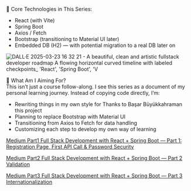 🌱 Core Technologies in This Series:

- React (with Vite)
- Spring Boot
- Axios / Fetch
- Bootstrap (transitioning to Material UI later)
- Embedded DB (H2) — with potential migration to a real DB later on

![DALL·E 2025-03-23 16 32 21 - A beautiful, clean and artistic fullstack developer roadmap  A flowing horizontal curved timeline with labeled checkpoints_ 'React', 'Spring Boot', 'V](https://github.com/user-attachments/assets/bee5d453-a167-4274-8358-d6450285d4bb)

🚀 What Am I Aiming For? <br/>
This isn’t just a course follow-along. I see this series as a document of my personal learning journey.
Instead of copying code directly, I’m:

- Rewriting things in my own style for Thanks to Başar Büyükkahraman this project
- Planning to replace Bootstrap with Material UI
- Transitioning from Axios to Fetch for data handling
- Customizing each step to develop my own way of learning

[Medium Part1 Full Stack Development with React + Spring Boot — Part 1: Registration Page, First API Call & Password Security](https://medium.com/@pelinhangisi/full-stack-development-with-react-spring-boot-part-1-registration-page-first-api-call-005af00d38ea)

[Medium Part2 Full Stack Development with React + Spring Boot — Part 2 Validation](https://medium.com/@pelinhangisi/full-stack-development-with-react-spring-boot-part-2-validation-26fc65247c10)

[Medium Part3 Full Stack Development with React + Spring Boot — Part 3 Internationalization](https://medium.com/@pelinhangisi/full-stack-development-with-react-spring-boot-part-3-internationalization-d8fc076712cf)
